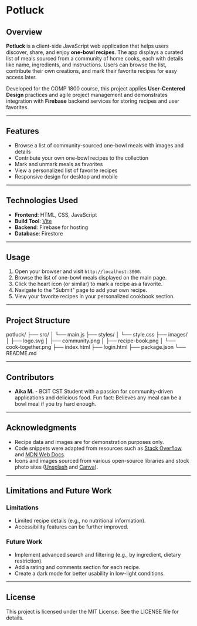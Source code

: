# Potluck

## Overview
**Potluck** is a client-side JavaScript web application that helps users discover, share, and enjoy **one-bowl recipes**. The app displays a curated list of meals sourced from a community of home cooks, each with details like name, ingredients, and instructions. Users can browse the list, contribute their own creations, and mark their favorite recipes for easy access later.

Developed for the COMP 1800 course, this project applies **User-Centered Design** practices and agile project management and demonstrates integration with **Firebase** backend services for storing recipes and user favorites.

---

## Features

-   Browse a list of community-sourced one-bowl meals with images and details
-   Contribute your own one-bowl recipes to the collection
-   Mark and unmark meals as favorites
-   View a personalized list of favorite recipes
-   Responsive design for desktop and mobile

---

## Technologies Used

- **Frontend**: HTML, CSS, JavaScript
- **Build Tool**: [Vite](https://vitejs.dev/)
- **Backend**: Firebase for hosting
- **Database**: Firestore

---

## Usage

1. Open your browser and visit `http://localhost:3000`.
2.  Browse the list of one-bowl meals displayed on the main page.
3.  Click the heart icon (or similar) to mark a recipe as a favorite.
4.  Navigate to the "Submit" page to add your own recipe.
5.  View your favorite recipes in your personalized cookbook section.

---

## Project Structure

potluck/
├── src/
│   └── main.js
├── styles/
│   └── style.css
├── images/
│   ├── logo.svg
│   ├── community.png
│   ├── recipe-book.png
│   └── cook-together.png
├── index.html
├── login.html
├── package.json
└── README.md

---

## Contributors
-   **Aika M.** - BCIT CST Student with a passion for community-driven applications and delicious food. Fun fact: Believes any meal can be a bowl meal if you try hard enough.

---

## Acknowledgments

-   Recipe data and images are for demonstration purposes only.
-   Code snippets were adapted from resources such as [Stack Overflow](https://stackoverflow.com/) and [MDN Web Docs](https://developer.mozilla.org/).
-   Icons and images sourced from various open-source libraries and stock photo sites ([Unsplash](https://unsplash.com/) and [Canva](https://canva.com/)).

---

## Limitations and Future Work
### Limitations

-   Limited recipe details (e.g., no nutritional information).
-   Accessibility features can be further improved.

### Future Work

-   Implement advanced search and filtering (e.g., by ingredient, dietary restriction).
-   Add a rating and comments section for each recipe.
-   Create a dark mode for better usability in low-light conditions.

---

## License

This project is licensed under the MIT License. See the LICENSE file for details.
